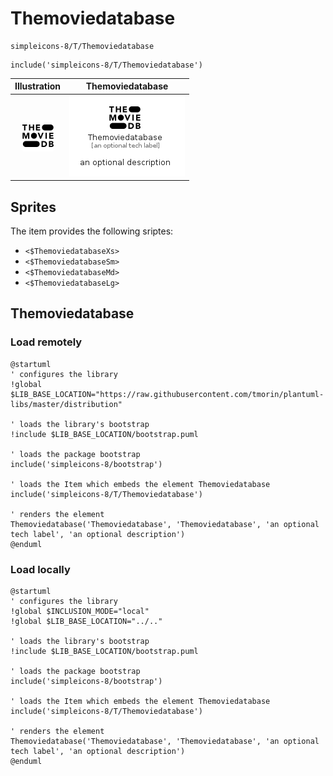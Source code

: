 # Themoviedatabase


```text
simpleicons-8/T/Themoviedatabase
```

```text
include('simpleicons-8/T/Themoviedatabase')
```



| Illustration | Themoviedatabase |
| :---: | :---: |
| ![illustration for Illustration](../../simpleicons-8/T/Themoviedatabase.png) | ![illustration for Themoviedatabase](../../simpleicons-8/T/Themoviedatabase.Local.png) |



## Sprites
The item provides the following sriptes:

- `<$ThemoviedatabaseXs>`
- `<$ThemoviedatabaseSm>`
- `<$ThemoviedatabaseMd>`
- `<$ThemoviedatabaseLg>`





## Themoviedatabase

### Load remotely
```plantuml
@startuml
' configures the library
!global $LIB_BASE_LOCATION="https://raw.githubusercontent.com/tmorin/plantuml-libs/master/distribution"

' loads the library's bootstrap
!include $LIB_BASE_LOCATION/bootstrap.puml

' loads the package bootstrap
include('simpleicons-8/bootstrap')

' loads the Item which embeds the element Themoviedatabase
include('simpleicons-8/T/Themoviedatabase')

' renders the element
Themoviedatabase('Themoviedatabase', 'Themoviedatabase', 'an optional tech label', 'an optional description')
@enduml
```

### Load locally
```plantuml
@startuml
' configures the library
!global $INCLUSION_MODE="local"
!global $LIB_BASE_LOCATION="../.."

' loads the library's bootstrap
!include $LIB_BASE_LOCATION/bootstrap.puml

' loads the package bootstrap
include('simpleicons-8/bootstrap')

' loads the Item which embeds the element Themoviedatabase
include('simpleicons-8/T/Themoviedatabase')

' renders the element
Themoviedatabase('Themoviedatabase', 'Themoviedatabase', 'an optional tech label', 'an optional description')
@enduml
```

